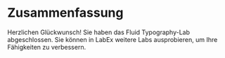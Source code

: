 # Zusammenfassung

Herzlichen Glückwunsch! Sie haben das Fluid Typography-Lab abgeschlossen. Sie können in LabEx weitere Labs ausprobieren, um Ihre Fähigkeiten zu verbessern.
